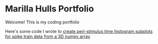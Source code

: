 # Marilla Hulls Portfolio
Welcome! This is my coding portfolio

Here's some code I wrote to [create peri-stimulus time histogram subplots for spike train data from a 3D numpy array](PSTH_code.ibynb)
